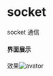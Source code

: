 # socket
socket 通信

#### 界面展示
效果![avator](http://wx3.sinaimg.cn/mw690/be1b6270ly1fz0f3w4yynj20o50krq3i.jpg)
